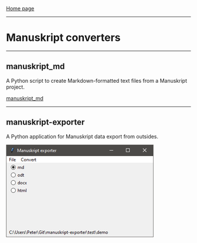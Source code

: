 [Home page](index.html)

---

# Manuskript converters

---

## manuskript_md

A Python script to create Markdown-formatted text files from a Manuskript project. 

[manuskript_md](https://github.com/peter88213/manuskript_md)

---
## manuskript-exporter

A Python application for Manuskript data export from outsides. 

[![manuskript-exporter](img/manuskript-exporter.png)](https://github.com/peter88213/manuskript-exporter)


